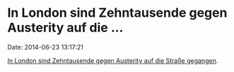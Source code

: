 In London sind Zehntausende gegen Austerity auf die \...
========================================================

Date: 2014-06-23 13:17:21

[In London sind Zehntausende gegen Austerity auf die Straße
gegangen](http://www.theguardian.com/politics/2014/jun/21/protest-march-austerity-london-russell-brand-peoples-assembly).
